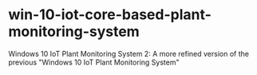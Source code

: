 # win-10-iot-core-based-plant-monitoring-system
Windows 10 IoT Plant Monitoring System 2: A more refined version of the previous  "Windows 10 IoT Plant Monitoring System"
